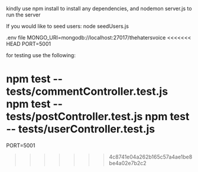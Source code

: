 kindly use npm install to install any dependencies, and nodemon server.js to run the server

If you would like to seed users: node seedUsers.js

.env file
MONGO_URI=mongodb://localhost:27017/thehatersvoice
<<<<<<< HEAD
PORT=5001

for testing use the following:

npm test -- tests/commentController.test.js
npm test -- tests/postController.test.js
npm test -- tests/userController.test.js
=======
PORT=5001
>>>>>>> 4c8741e04a262b165c57a4ae1be8be4a02e7b2c2
